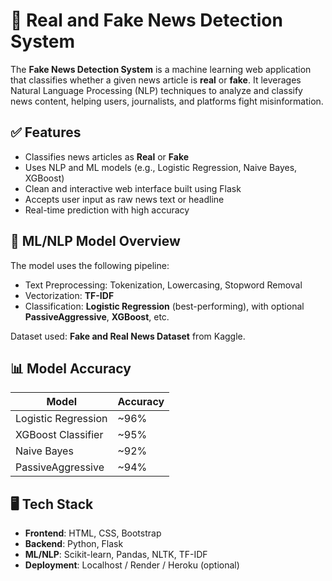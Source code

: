 # 📰 Real and Fake News Detection System

The **Fake News Detection System** is a machine learning web application that classifies whether a given news article is **real** or **fake**. It leverages Natural Language Processing (NLP) techniques to analyze and classify news content, helping users, journalists, and platforms fight misinformation.

## ✅ Features

- Classifies news articles as **Real** or **Fake**
- Uses NLP and ML models (e.g., Logistic Regression, Naive Bayes, XGBoost)
- Clean and interactive web interface built using Flask
- Accepts user input as raw news text or headline
- Real-time prediction with high accuracy

## 🧠 ML/NLP Model Overview

The model uses the following pipeline:

- Text Preprocessing: Tokenization, Lowercasing, Stopword Removal
- Vectorization: **TF-IDF**
- Classification: **Logistic Regression** (best-performing), with optional **PassiveAggressive**, **XGBoost**, etc.

Dataset used: **Fake and Real News Dataset** from Kaggle.

## 📊 Model Accuracy

| Model                | Accuracy  |
|---------------------|-----------|
| Logistic Regression | ~96%      |
| XGBoost Classifier  | ~95%      |
| Naive Bayes         | ~92%      |
| PassiveAggressive   | ~94%      |

## 🖥️ Tech Stack

- **Frontend**: HTML, CSS, Bootstrap
- **Backend**: Python, Flask
- **ML/NLP**: Scikit-learn, Pandas, NLTK, TF-IDF
- **Deployment**: Localhost / Render / Heroku (optional)

